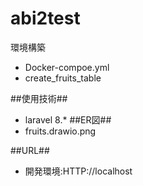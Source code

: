 # abi2test
環境構築
- Docker-compoe.yml
- create_fruits_table

##使用技術##
- laravel 8.*
##ER図##
- fruits.drawio.png

##URL##
- 開発環境:HTTP://localhost

